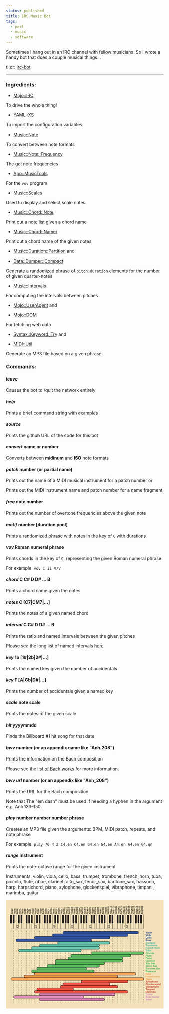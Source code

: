 ```yaml
---
status: published
title: IRC Music Bot
tags:
  - perl
  - music
  - software
---
```


Sometimes I hang out in an IRC channel with fellow musicians.  So I wrote a handy bot that does a couple musical things...

tl;dr: [irc-bot](https://github.com/ology/Miscellaneous/blob/master/irc-bot)

---

### Ingredients:

* [Mojo::IRC](https://metacpan.org/pod/Mojo::IRC)

To drive the whole thing!

* [YAML::XS](https://metacpan.org/pod/distribution/YAML-LibYAML/lib/YAML/XS.pod)

To import the configuration variables

* [Music::Note](https://metacpan.org/pod/Music::Note)

To convert between note formats

* [Music::Note::Frequency](https://metacpan.org/pod/Music::Note::Frequency)

The get note frequencies

* [App::MusicTools](https://metacpan.org/pod/App::MusicTools)

For the `vov` program

* [Music::Scales](https://metacpan.org/pod/Music::Scales#SCALES)

Used to display and select scale notes

* [Music::Chord::Note](https://metacpan.org/pod/Music::Chord::Note)

Print out a note list given a chord name

* [Music::Chord::Namer](https://metacpan.org/pod/Music::Chord::Namer)

Print out a chord name of the given notes

* [Music::Duration::Partition](https://metacpan.org/pod/Music::Duration::Partition) and

* [Data::Dumper::Compact](https://metacpan.org/pod/Data::Dumper::Compact)

Generate a randomized phrase of `pitch.duration` elements for the number of given quarter-notes

* [Music::Intervals](https://metacpan.org/pod/Music::Intervals)

For computing the intervals between pitches

* [Mojo::UserAgent](https://metacpan.org/pod/Mojo::UserAgent) and

* [Mojo::DOM](https://metacpan.org/pod/Mojo::DOM)

For fetching web data

* [Syntax::Keyword::Try](https://metacpan.org/pod/Syntax::Keyword::Try) and

* [MIDI::Util](https://metacpan.org/pod/MIDI::Util)

Generate an MP3 file based on a given phrase

### Commands:

#### *leave*

Causes the bot to /quit the network entirely

#### *help*

Prints a brief command string with examples

#### *source*

Prints the github URL of the code for this bot

#### *convert* name or number

Converts between **midinum** and **ISO** note formats

#### *patch* number (or partial name)

Prints out the name of a MIDI musical instrument for a patch number or

Prints out the MIDI instrument name and patch number for a name fragment

#### *freq* note number

Prints out the number of overtone frequencies above the given note

#### *motif* number [duration pool]

Prints a randomized phrase with notes in the key of `C` with durations

#### *vov* Roman numeral phrase

Prints chords in the key of `C`, representing the given Roman numeral phrase

For example: `vov I ii V/V`

#### *chord* C C# D D# ... B

Prints a chord name given the notes

#### *notes* C [C7|CM7|...]

Prints the notes of a given named chord

#### *interval* C C# D D# ... B

Prints the ratio and named intervals between the given pitches

Please see the long list of named intervals [here](https://metacpan.org/source/GENE/Music-Intervals-0.0602/lib%2FMusic%2FIntervals%2FRatios.pm#L11)

#### *key* 1b [1#|2b|2#|...]

Prints the named key given the number of accidentals

#### *key* F [A|Gb|D#|...]

Prints the number of accidentals given a named key

#### *scale* note scale

Prints the notes of the given scale

#### *hit* yyyymmdd

Finds the Billboard #1 hit song for that date

#### *bwv* number (or an appendix name like "Anh.208")

Prints the information on the Bach composition

Please see the [list of Bach works](https://imslp.org/wiki/List_of_works_by_Johann_Sebastian_Bach) for more information.

#### *bwv url* number (or an appendix like "Anh_208")

Prints the URL for the Bach composition

Note that The "em dash" must be used if needing a hyphen in the argument e.g. Anh.133–150.

#### *play* number number number phrase

Creates an MP3 file given the arguments: BPM, MIDI patch, repeats, and note phrase

For example: `play 70 4 2 C4.en C4.en G4.en G4.en A4.en A4.en G4.qn`

#### *range* instrument

Prints the note-octave range for the given instrument

Instruments: violin, viola, cello, bass, trumpet, trombone, french_horn, tuba, piccolo, flute, oboe, clarinet, alto_sax, tenor_sax, baritone_sax, bassoon, harp, harpsichord, piano, xylophone, glockenspiel, vibraphone, timpani, marimba, guitar

[![instrument-ranges](instrument-ranges.jpg)](instrument-ranges.jpg)

